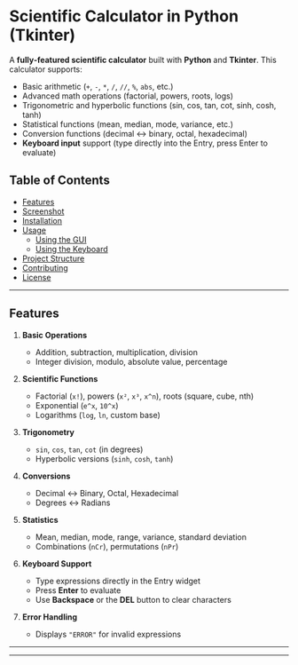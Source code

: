 # Scientific Calculator in Python (Tkinter)

A **fully‐featured scientific calculator** built with **Python** and **Tkinter**. This calculator supports:

- Basic arithmetic (`+`, `-`, `*`, `/`, `//`, `%`, `abs`, etc.)  
- Advanced math operations (factorial, powers, roots, logs)  
- Trigonometric and hyperbolic functions (sin, cos, tan, cot, sinh, cosh, tanh)  
- Statistical functions (mean, median, mode, variance, etc.)  
- Conversion functions (decimal ↔ binary, octal, hexadecimal)  
- **Keyboard input** support (type directly into the Entry, press Enter to evaluate)

## Table of Contents
- [Features](#features)  
- [Screenshot](#screenshot)  
- [Installation](#installation)  
- [Usage](#usage)  
  - [Using the GUI](#using-the-gui)  
  - [Using the Keyboard](#using-the-keyboard)  
- [Project Structure](#project-structure)  
- [Contributing](#contributing)  
- [License](#license)

---

## Features

1. **Basic Operations**  
   - Addition, subtraction, multiplication, division  
   - Integer division, modulo, absolute value, percentage  

2. **Scientific Functions**  
   - Factorial (`x!`), powers (`x²`, `x³`, `x^n`), roots (square, cube, nth)  
   - Exponential (`e^x`, `10^x`)  
   - Logarithms (`log`, `ln`, custom base)  

3. **Trigonometry**  
   - `sin`, `cos`, `tan`, `cot` (in degrees)  
   - Hyperbolic versions (`sinh`, `cosh`, `tanh`)  

4. **Conversions**  
   - Decimal ↔ Binary, Octal, Hexadecimal  
   - Degrees ↔ Radians  

5. **Statistics**  
   - Mean, median, mode, range, variance, standard deviation  
   - Combinations (`nCr`), permutations (`nPr`)  

6. **Keyboard Support**  
   - Type expressions directly in the Entry widget  
   - Press **Enter** to evaluate  
   - Use **Backspace** or the **DEL** button to clear characters  

7. **Error Handling**  
   - Displays `"ERROR"` for invalid expressions  

---
---
